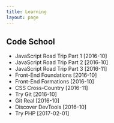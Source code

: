 ```yaml
---
title: Learning
layout: page
---
```


## Code School

* JavaScript Road Trip Part 1 [2016-10]
* JavaScript Road Trip Part 2 [2016-10]
* JavaScript Road Trip Part 3 [2016-11]
* Front-End Foundations [2016-10]
* Front-End Formations [2016-10]
* CSS Cross-Country [2016-11]
* Try Git [2016-10]
* Git Real [2016-10]
* Discover DevTools [2016-10]
* Try PHP [2017-02-01]
